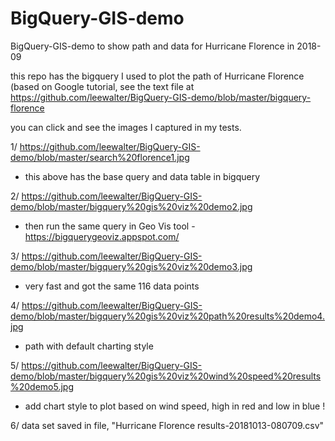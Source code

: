 # BigQuery-GIS-demo
BigQuery-GIS-demo to show path and data for Hurricane Florence in 2018-09

this repo has the bigquery I used to plot the path of Hurricane Florence (based on Google tutorial, see the text file at
https://github.com/leewalter/BigQuery-GIS-demo/blob/master/bigquery-florence

you can click and see the images I captured in my tests.

1/ https://github.com/leewalter/BigQuery-GIS-demo/blob/master/search%20florence1.jpg
- this above has the base query and data table in bigquery

2/ https://github.com/leewalter/BigQuery-GIS-demo/blob/master/bigquery%20gis%20viz%20demo2.jpg
- then run the same query in Geo Vis tool -  https://bigquerygeoviz.appspot.com/

3/ https://github.com/leewalter/BigQuery-GIS-demo/blob/master/bigquery%20gis%20viz%20demo3.jpg
- very fast and got the same 116 data points

4/ https://github.com/leewalter/BigQuery-GIS-demo/blob/master/bigquery%20gis%20viz%20path%20results%20demo4.jpg
- path with default charting style 

5/ https://github.com/leewalter/BigQuery-GIS-demo/blob/master/bigquery%20gis%20viz%20wind%20speed%20results%20demo5.jpg
- add chart style to plot based on wind speed, high in red and low in blue ! 

6/ data set saved in file, "Hurricane Florence results-20181013-080709.csv"

